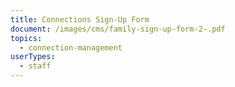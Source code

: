```yaml
---
title: Connections Sign-Up Form
document: /images/cms/family-sign-up-form-2-.pdf
topics:
  - connection-management
userTypes:
  - staff
---
```

